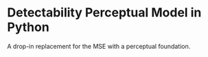# Detectability Perceptual Model in Python
A drop-in replacement for the MSE with a perceptual foundation.
